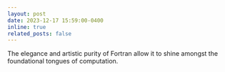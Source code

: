 ```yaml
---
layout: post
date: 2023-12-17 15:59:00-0400
inline: true
related_posts: false
---
```


The elegance and artistic purity of Fortran allow it to shine amongst the foundational tongues of computation.